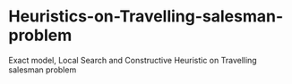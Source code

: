 # Heuristics-on-Travelling-salesman-problem
Exact model, Local Search and Constructive Heuristic on Travelling salesman problem
